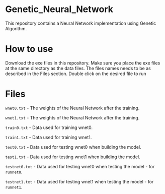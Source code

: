 # Genetic_Neural_Network
This repository contains a Neural Network implementation using Genetic Algorithm. 

# How to use
Download the exe files in this repository.
Make sure you place the exe files at the same directory as the data files. The files names needs to be as described in the Files section.
Double click on the desired file to run 

# Files 
`wnet0.txt` - The weights of the Neural Network after the training. 

`wnet1.txt` - The weights of the Neural Network after the training. 

`train0.txt` - Data used for training wnet0. 

`train1.txt` - Data used for training wnet1. 

`test0.txt` - Data used for testing wnet0 when building the model. 

`test1.txt` - Data used for testing wnet1 when building the model. 

`testnet0.txt` - Data used for testing wnet0 when testing the model - for `runnet0`. 

`testnet1.txt` - Data used for testing wnet1 when testing the model - for `runnet1`. 

